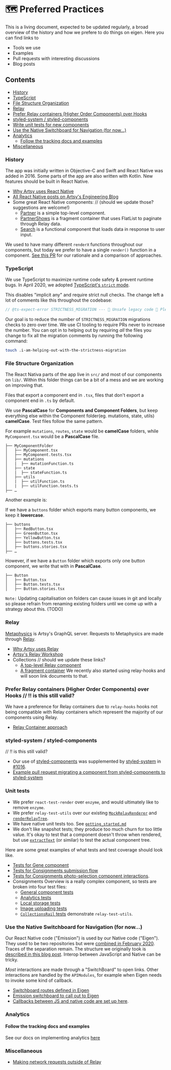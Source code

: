 # :world_map: Preferred Practices

This is a living document, expected to be updated regularly, a broad overview of the history and how we prefere to do things on eigen. Here you can find links to

- Tools we use
- Examples
- Pull requests with interesting discussions
- Blog posts

## Contents

- [History](#history)
- [TypeScript](#TypeScript)
- [File Structure Organization](#file-structure-organization)
- [Relay](#relay)
- [Prefer Relay containers (Higher Order Components) over Hooks](#prefer-relay-containers--higher-order-components--over-hooks)
- [styled-system / styled-components](#styled-system---styled-components)
- [Write unit tests for new components](#write-unit-tests-for-new-components)
- [Use the Native Switchboard for Navigation (for now...)](#use-the-native-switchboard-for-navigation--for-now-)
- [Analytics](#analytics)
  - [Follow the tracking docs and examples](#follow-the-tracking-docs-and-examples)
- [Miscellaneous](#miscellaneous)

### History

The app was initially written in Objective-C and Swift and React Native was added in 2016. Some parts of the app are also written with Kotlin.
New features should be built in React Native.

- [Why Artsy uses React Native](http://artsy.github.io/blog/2016/08/15/React-Native-at-Artsy/)
- [All React Native posts on Artsy's Engineering Blog](http://artsy.github.io/blog/categories/reactnative/)
- Some great React Native components:
  // (should we update those? suggestions are welcome!)
  - [Partner](https://github.com/artsy/eigen/blob/main/src/lib/Scenes/Partner/Partner.tsx) is a simple top-level component.
  - [PartnerShows](https://github.com/artsy/eigen/blob/main/src/lib/Scenes/Partner/Components/PartnerShows.tsx) is a fragment container that uses FlatList to paginate through Relay data.
  - [Search](https://github.com/artsy/eigen/blob/main/src/lib/Scenes/Search/Search.tsx) is a functional component that loads data in response to user input.

We used to have many different `renderX` functions throughout our components, but today we prefer to have a single `render()` function in a component. [See this PR](https://github.com/artsy/eigen/pull/3220) for our rationale and a comparison of approaches.

### TypeScript

We use TypeScript to maximize runtime code safety & prevent runtime bugs. In April 2020, we adopted [TypeScript's `strict` mode](https://github.com/artsy/eigen/pull/3210).

This disables "implicit any" and require strict null checks. The change left a lot of comments like this throughout the codebase:

```ts
// @ts-expect-error STRICTNESS_MIGRATION --- 🚨 Unsafe legacy code 🚨 Please delete this and fix any type errors if you have time 🙏
```

Our goal is to reduce the number of `STRICTNESS_MIGRATION` migrations checks to zero over time. We use CI tooling to require PRs never to increase the number. You can opt in to helping out by requiring _all_ the files you change to fix all the migration comments by running the following command:

```sh
touch .i-am-helping-out-with-the-strictness-migration
```

### File Structure Organization

The React Nativa parts of the app live in `src/` and most of our components on `lib/`.
Within this folder things can be a bit of a mess and we are working on improving that.

Files that export a component end in `.tsx`, files that don't export a component end in `.ts` by default.

We use **PascalCase** for **Components and Component Folders**, but keep everything else within the Component folder(eg. mutations, state, utils) **camelCase**.
Test files follow the same pattern.

For example `mutations`, `routes`, `state` would be **camelCase** folders, while `MyComponent.tsx` would be a **PascalCase** file.

```
├── MyComponentFolder
│   ├── MyComponent.tsx
│   ├── MyComponent.tests.tsx
│   ├── mutations
│   |  ├── mutationFunction.ts
│   ├── state
│   |  ├── stateFunction.ts
│   ├── utils
│   |  ├── utilFunction.ts
│   |  ├── utilFunction.tests.ts
├── …
```

Another example is:

If we have a `buttons` folder which exports many button components, we keep it **lowercase**.

```
├── buttons
│   ├── RedButton.tsx
│   ├── GreenButton.tsx
│   ├── YellowButton.tsx
│   ├── buttons.tests.tsx
│   ├── buttons.stories.tsx
├── …
```

However, if we have a `Button` folder which exports only one button component, we write that with in **PascalCase**.

```
├── Button
│   ├── Button.tsx
│   ├── Button.tests.tsx
│   ├── Button.stories.tsx
```

`Note:` Updating capitalisation on folders can cause issues in git and locally so please refrain from renaming existing folders until we come up with a strategy about this. (TODO)

### Relay

[Metaphysics](https://github.com/artsy/metaphysics) is Artsy's GraphQL server. Requests to Metaphysics are made through [Relay](https://relay.dev).

- [Why Artsy uses Relay](http://artsy.github.io/blog/2017/02/05/Front-end-JavaScript-at-Artsy-2017/#Relay)
- [Artsy's Relay Workshop](https://github.com/artsy/relay-workshop)
- Collections
  // should we update these links?
  - [A top-level Relay component](https://github.com/artsy/eigen/blob/39644610eb2a5609d992f434a7b37b46e0953ff4/src/lib/Scenes/Collection/Collection.tsx)
  - [A fragment container](https://github.com/artsy/eigen/blob/39644610eb2a5609d992f434a7b37b46e0953ff4/src/lib/Scenes/Collection/Components/FeaturedArtists.tsx)
    We recently also started using relay-hooks and will soon link documents to that.

### Prefer Relay containers (Higher Order Components) over Hooks // !! is this still valid?

We have a preference for Relay containers due to `relay-hooks` hooks not being compatible with Relay containers which represent the majority of our components using Relay.

- [Relay Container approach](https://github.com/artsy/eigen/blob/21fbf9e24eaa281f3e16609da5d38a9fb62a5449/src/lib/Scenes/MyAccount/MyAccount.tsx#L70)

### styled-system / styled-components

// !! is this still valid?

- Our use of [styled-components](https://www.styled-components.com) was supplemented by [styled-system](https://github.com/jxnblk/styled-system) in [#1016](https://github.com/artsy/emission/pull/1016).
- [Example pull request migrating a component from styled-components to styled-system](https://github.com/artsy/emission/pull/1031)

### Unit tests

- We prefer `react-test-render` over `enzyme`, and would ultimately like to remove `enzyme`.
- We prefer `relay-test-utils` over our existing [`MockRelayRenderer`](https://github.com/artsy/eigen/blob/39644610eb2a5609d992f434a7b37b46e0953ff4/src/lib/tests/MockRelayRenderer.tsx) and [`renderRelayTree`](https://github.com/artsy/eigen/blob/164a2aaace3f018cdc472fdf19950163ff2b198d/src/lib/tests/renderRelayTree.tsx).
- We have native unit tests too. See [`getting_started.md`](./getting_started.md)
- We don't like snapshot tests; they produce too much churn for too little value. It's okay to test that a component doesn't throw when rendered, but use [`extractText`](https://github.com/artsy/eigen/blob/4c7c9be69ab1c2095f4d2fed11a040b1bde6eba8/src/lib/tests/extractText.ts) (or similar) to test the actual component tree.

Here are some great examples of what tests and test coverage should look like.

- [Tests for Gene component](https://github.com/artsy/emission/blob/751d24306a2d6ace58b21491e25b37f345c7a206/src/lib/Containers/__tests__/Gene-tests.tsx)
- [Tests for Consignments submission flow](https://github.com/artsy/emission/blob/751d24306a2d6ace58b21491e25b37f345c7a206/src/lib/Components/Consignments/Screens/__tests__/Confirmation-tests.tsx)
- [Tests for Consignments photo-selection component interactions](https://github.com/artsy/emission/blob/751d24306a2d6ace58b21491e25b37f345c7a206/src/lib/Components/Consignments/Screens/__tests__/SelectFromPhotoLibrary-tests.tsx).
- Consignments Overview is a really complex component, so tests are broken into four test files:
  - [General component tests](https://github.com/artsy/emission/blob/751d24306a2d6ace58b21491e25b37f345c7a206/src/lib/Components/Consignments/Screens/__tests__/Overview-tests.tsx)
  - [Analytics tests](https://github.com/artsy/emission/blob/751d24306a2d6ace58b21491e25b37f345c7a206/src/lib/Components/Consignments/Screens/__tests__/Overview-analytics-tests.tsx)
  - [Local storage tests](https://github.com/artsy/emission/blob/751d24306a2d6ace58b21491e25b37f345c7a206/src/lib/Components/Consignments/Screens/__tests__/Overview-local-storage-tests.tsx)
  - [Image uploading tests](https://github.com/artsy/emission/blob/751d24306a2d6ace58b21491e25b37f345c7a206/src/lib/Components/Consignments/Screens/__tests__/Overview-uploading-tests.tsx)
  - [`CollectionsRail` tests](https://github.com/artsy/eigen/blob/39644610eb2a5609d992f434a7b37b46e0953ff4/src/lib/Scenes/Home/Components/__tests__/CollectionsRail-tests.tsx) demonstrate `relay-test-utils`.

### Use the Native Switchboard for Navigation (for now...)

Our React Native code ("Emission") is used by our Native code ("Eigen"). They used to be two repositories but were [combined in February 2020](https://github.com/artsy/eigen/pull/3030). Traces of the separation remain. The structure we originally took is [described in this blog post](http://artsy.github.io/blog/2016/08/24/On-Emission/). Interop between JavaScript and Native can be tricky.

_Most_ interactions are made through a "SwitchBoard" to open links. Other interactions are handled by the `APIModules`, for example when Eigen needs to invoke some kind of callback.

- [Switchboard routes defined in Eigen](https://github.com/artsy/eigen/blob/e0567ffc3c9619c66890998ae3cadfc026a290ae/Artsy/App/ARSwitchBoard.m#L131-L255)
- [Emission switchboard to call out to Eigen](https://github.com/artsy/emission/blob/751d24306a2d6ace58b21491e25b37f345c7a206/Pod/Classes/Core/ARSwitchBoardModule.m)
- [Callbacks between JS and native code are set up here](https://github.com/artsy/emission/blob/24c0fdaf91aa79654a33fd6e476405047819be5b/Pod/Classes/TemporaryAPI/ARTemporaryAPIModule.m).

### Analytics

#### Follow the tracking docs and examples

See our docs on implementing analytics [here](./analytics_and_tracking.md)

### Miscellaneous

- [Making network requests outside of Relay](https://github.com/artsy/emission/blob/019a106517b31cebfb1c5293891215cc7ebf7a4d/src/lib/Components/Consignments/Screens/Overview.tsx#L135-L150)
